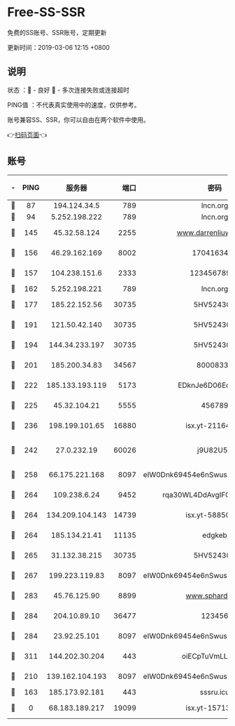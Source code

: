 # Free-SS-SSR

免费的SS账号、SSR账号，定期更新

更新时间：2019-03-06 12:15 +0800

## 说明

状态     ：🙂 - 良好 🙁 - 多次连接失败或连接超时

PING值   ：不代表真实使用中的速度，仅供参考。

账号兼容SS、SSR，你可以自由在两个软件中使用。

👉[扫码页面](https://liesauer.github.io/free-ss-ssr.github.io/)👈

## 账号

|-|PING|服务器|端口|密码|加密方式|区域|
|:----:|:----:|:-----:|-----:|:----:|:----:|:----:|
|🙂|87|194.124.34.5|789|lncn.org|rc4|JP|
|🙂|94|5.252.198.222|789|lncn.org|rc4|JP|
|🙂|145|45.32.58.124|2255|www.darrenliuwei.com|aes-256-cfb|JP|
|🙂|156|46.29.162.169|8002|1704163453|aes-256-cfb|RU|
|🙂|157|104.238.151.6|2333|12345678900|aes-256-cfb|JP|
|🙂|162|5.252.198.221|789|lncn.org|rc4|JP|
|🙂|177|185.22.152.56|30735|5HV52430C|aes-256-cfb|RU|
|🙂|191|121.50.42.140|30735|5HV52430C|aes-256-cfb|JP|
|🙂|194|144.34.233.197|30735|5HV52430C|aes-256-cfb|US|
|🙂|201|185.200.34.83|34567|80008331|aes-256-cfb|US|
|🙂|222|185.133.193.119|5173|EDknJe6D06EoWDaw|aes-256-cfb|US|
|🙂|225|45.32.104.21|5555|456789|aes-256-cfb|SG|
|🙂|236|198.199.101.65|16880|isx.yt-21164975|aes-256-cfb|US|
|🙂|242|27.0.232.19|60026|j9U82U53|xchacha20-ietf-poly1305|HK|
|🙂|258|66.175.221.168|8097|eIW0Dnk69454e6nSwuspv9DmS201tQ0D|aes-256-cfb|US|
|🙂|264|109.238.6.24|9452|rqa30WL4DdAvgIFG6Fs3znzTa|aes-256-cfb|FR|
|🙂|264|134.209.104.143|14739|isx.yt-58850709|aes-256-cfb|SG|
|🙂|264|185.134.21.41|11135|edgkeb|aes-256-cfb|GB|
|🙂|265|31.132.38.215|30735|5HV52430C|aes-256-cfb|US|
|🙂|267|199.223.119.83|8097|eIW0Dnk69454e6nSwuspv9DmS201tQ0D|aes-256-cfb|US|
|🙂|283|45.76.125.90|8899|www.sphard.com|aes-256-cfb|JP|
|🙂|284|204.10.89.10|36477|123456|aes-256-cfb|US|
|🙂|284|23.92.25.101|8097|eIW0Dnk69454e6nSwuspv9DmS201tQ0D|aes-256-cfb|US|
|🙂|311|144.202.30.204|443|oiECpTuVmLLxk4Ts|aes-256-cfb|US|
|🙂|210|139.162.104.193|8097|eIW0Dnk69454e6nSwuspv9DmS201tQ0D|aes-256-cfb|JP|
|🙁|163|185.173.92.181|443|sssru.icu|rc4-md5|RU|
|🙁|0|68.183.189.217|19099|isx.yt-15713167|aes-256-cfb|SG|
